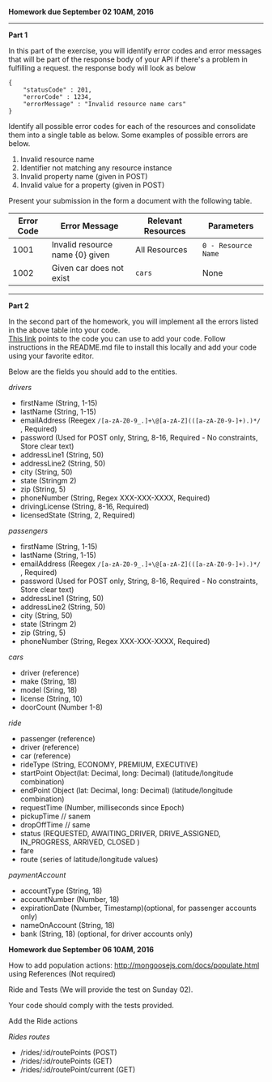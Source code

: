 **Homework due September 02 10AM, 2016**

----

**Part 1**

In this part of the exercise, you will identify error codes and error messages that will be part of the response body of your API if there's a problem
in fulfilling a request. the response body will look as below

```
{
    "statusCode" : 201,
    "errorCode" : 1234,
    "errorMessage" : "Invalid resource name cars"
}

```

Identify all possible error codes for each of the resources and consolidate them into a single table as below. Some 
examples of possible errors are below.

1. Invalid resource name
2. Identifier not matching any resource instance
3. Invalid property name (given in POST)
4. Invalid value for a property (given in POST)

Present your submission in the form a document with the following table. 

Error Code  | Error Message    | Relevant Resources  | Parameters
----------- | ----------|------------ |-----
 1001  | Invalid resource name {0} given  | All Resources  | `0 - Resource Name`
1002 | Given car does not exist | `cars` | None

----

**Part 2**

In the second part of the homework, you will implement all the errors listed in the above table into your code.  
[This link](https://bitbucket.org/appcmusv/transportation-express-api) points to the code you can use to add your code.
Follow instructions in the README.md file to install this locally and add your code using your favorite editor.

Below are the fields you should add to the entities. 

_drivers_

- firstName (String, 1-15)
- lastName (String, 1-15)
- emailAddress (Reegex `/[a-zA-Z0-9_.]+\@[a-zA-Z](([a-zA-Z0-9-]+).)*/` , Required) 
- password (Used for POST only, String, 8-16, Required - No constraints, Store clear text) 
- addressLine1 (String, 50)
- addressLine2 (String, 50)
- city (String, 50)
- state (Stringm 2)
- zip (String, 5)
- phoneNumber (String, Regex XXX-XXX-XXXX, Required)
- drivingLicense (String, 8-16, Required)
- licensedState (String, 2, Required)

_passengers_

- firstName (String, 1-15)
- lastName (String, 1-15)
- emailAddress (Reegex `/[a-zA-Z0-9_.]+\@[a-zA-Z](([a-zA-Z0-9-]+).)*/` , Required) 
- password (Used for POST only, String, 8-16, Required - No constraints, Store clear text) 
- addressLine1 (String, 50)
- addressLine2 (String, 50)
- city (String, 50)
- state (Stringm 2)
- zip (String, 5)
- phoneNumber (String, Regex XXX-XXX-XXXX, Required)

_cars_

- driver (reference)
- make (String, 18)
- model (Sring, 18)
- license (String, 10)
- doorCount (Number 1-8)

_ride_

- passenger (reference)
- driver (reference)
- car (reference)
- rideType (String, ECONOMY, PREMIUM, EXECUTIVE)
- startPoint  Object(lat: Decimal, long: Decimal) (latitude/longitude combination)
- endPoint Object (lat: Decimal, long: Decimal) (latitude/longitude combination)
- requestTime (Number, milliseconds since Epoch)
- pickupTime // sanem 
- dropOffTime // same
- status (REQUESTED, AWAITING_DRIVER, DRIVE_ASSIGNED, IN_PROGRESS, ARRIVED, CLOSED )
- fare
- route (series of latitude/longitude values)

_paymentAccount_

- accountType (String, 18)
- accountNumber (Number, 18)
- expirationDate (Number, Timestamp)(optional, for passenger accounts only)
- nameOnAccount (String, 18)
- bank (String, 18) (optional, for driver accounts only)

**Homework due September 06 10AM, 2016**

How to add population actions: http://mongoosejs.com/docs/populate.html using References (Not required)

Ride and Tests (We will provide the test on Sunday 02).

Your code should comply with the tests provided.

Add the Ride actions

_Rides routes_
- /rides/:id/routePoints (POST)
- /rides/:id/routePoints (GET)
- /rides/:id/routePoint/current (GET)
